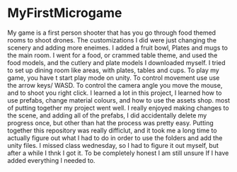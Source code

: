 # MyFirstMicrogame
My game is a first person shooter that has you go through food themed rooms to shoot drones. The customizations I did were just changing the scenery and adding more eneimes. I added a fruit bowl, Plates and mugs to the main room. I went for a food, or crammed table theme, and used the food models, and the cutlery and plate models I downloaded myself. I tried to set up dining room like areas, with plates, tables and cups. 
To play my game, you have t start play mode on unity. To control movement use use the arrow keys/ WASD. To control the camera angle you move the mouse, and to shoot you right click. 
I learned a lot in this project, I learned how to use prefabs, change material colours, and how to use the assets shop. most of putting together my project went well. I really enjoyed making changes to the scene, and adding all of the prefabs, I did accidentally delete my progress once, but other than hat the process was pretty easy. Putting together this repository was really difficlut, and it took me a long time to actually figure out what I had to do in order to use the folders and add the unity files. I missed class wednesday, so I had to figure it out myself, but after a while I thnk I got it. To be completely honest I am still unsure If I have added everything I needed to. 

